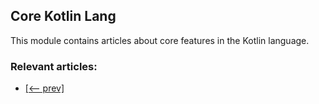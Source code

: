 ## Core Kotlin Lang

This module contains articles about core features in the Kotlin language.

### Relevant articles:
- [[<-- prev]](/core-kotlin-modules/core-kotlin-lang-3)
